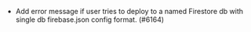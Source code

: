 - Add error message if user tries to deploy to a named Firestore db with single db firebase.json config format. (#6164)